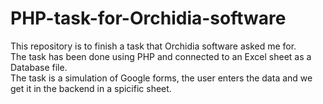 # PHP-task-for-Orchidia-software
This repository is to finish a task that Orchidia software asked me for. <br />
The task has been done using PHP and connected to an Excel sheet as a Database file. <br />
The task is a simulation of Google forms, the user enters the data and we get it in the backend in a spicific sheet. <br />
